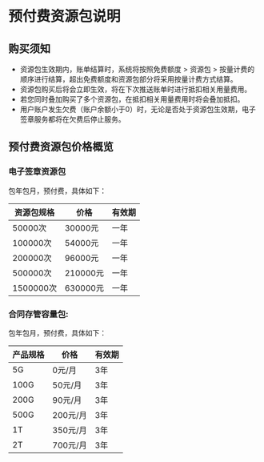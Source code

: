 # 预付费资源包说明

## 购买须知

- 资源包生效期内，账单结算时，系统将按照免费额度 > 资源包 > 按量计费的顺序进行结算，超出免费额度和资源包部分将采用按量计费方式结算。
- 资源包购买后将会立即生效，将在下次推送账单时进行抵扣相关用量费用。
- 若您同时叠加购买了多个资源包，在抵扣相关用量费用时将会叠加抵扣。
- 用户账户发生欠费（账户余额小于0）时，无论是否处于资源包生效期，电子签章服务都将在欠费后停止服务。

## 预付费资源包价格概览

### 电子签章资源包

包年包月，预付费，具体如下：

| 资源包规格 | 价格     | 有效期 |
| ---------- | -------- | ------ |
| 50000次    | 30000元  | 一年   |
| 100000次   | 54000元  | 一年   |
| 200000次   | 96000元  | 一年   |
| 500000次   | 210000元 | 一年   |
| 1500000次  | 630000元 | 一年   |

### 合同存管容量包:

包年包月，预付费，具体如下：

| 产品规格 | 价格     | 有效期 |
| -------- | -------- | ------ |
| 5G       | 0元/月   | 3年    |
| 100G     | 50元/月  | 3年    |
| 200G     | 90元/月  | 3年    |
| 500G     | 200元/月 | 3年    |
| 1T       | 350元/月 | 3年    |
| 2T       | 700元/月 | 3年    |
